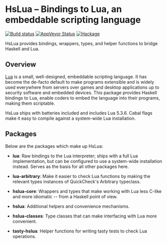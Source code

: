 HsLua – Bindings to Lua, an embeddable scripting language
=========================================================

[![Build status][GitHub Actions badge]][GitHub Actions]
[![AppVeyor Status]](https://ci.appveyor.com/project/tarleb/hslua-r2y18)
[![Hackage]](https://hackage.haskell.org/package/hslua)

HsLua provides bindings, wrappers, types, and helper functions to
bridge Haskell and Lua.

[GitHub Actions badge]: https://img.shields.io/github/workflow/status/hslua/hslua/CI.svg?logo=github
[GitHub Actions]: https://github.com/hslua/hslua/actions
[AppVeyor Status]: https://ci.appveyor.com/api/projects/status/ldutrilgxhpcau94/branch/main?svg=true
[Hackage]: https://img.shields.io/hackage/v/hslua.svg


Overview
--------

[Lua](https://lua.org) is a small, well-designed, embeddable
scripting language. It has become the de-facto default to make
programs extensible and is widely used everywhere from servers
over games and desktop applications up to security software and
embedded devices. This package provides Haskell bindings to Lua,
enable coders to embed the language into their programs, making
them scriptable.

HsLua ships with batteries included and includes Lua 5.3.6. Cabal
flags make it easy to compile against a system-wide Lua
installation.

Packages
--------

Below are the packages which make up HsLua:

  - **lua**: Raw bindings to the Lua interpreter; ships with a
    full Lua implementation, but can be configured to use a
    system-wide installation instead. Serves as the basis for all
    other packages here.

  - **lua-arbitrary**: Make it easier to check Lua functions by
    making the relevant types instances of QuickCheck's Arbitrary
    typeclass.

  - **hslua-core**: Wrappers and types that make working with Lua
    less C-like and more idiomatic -- from a Haskell point of
    view.

  - **hslua**: Additional helpers and convenience mechanisms.

  - **hslua-classes**: Type classes that can make interfacing with
    Lua more convenient.

  - **tasty-hslua**: Helper functions for writing tasty tests to
    check Lua operations.
